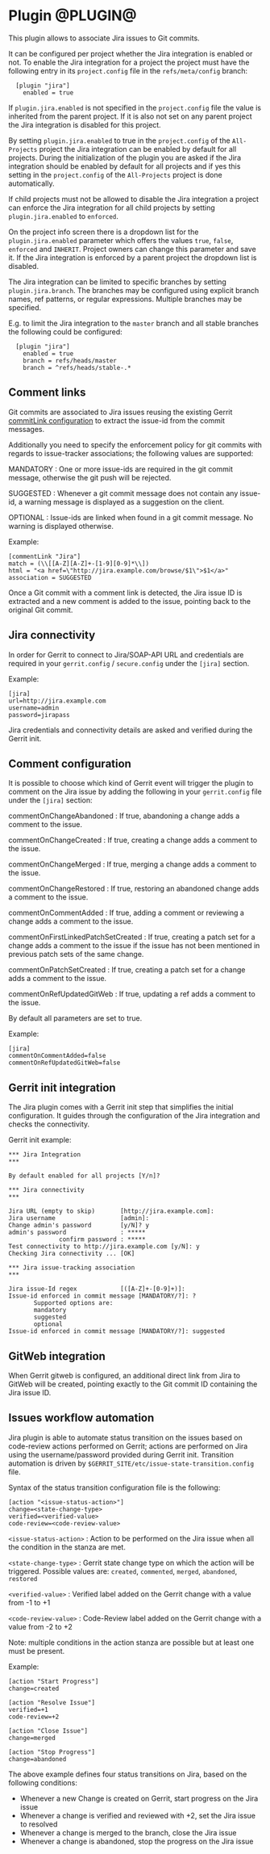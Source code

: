 Plugin @PLUGIN@
===============

This plugin allows to associate Jira issues to Git commits.

It can be configured per project whether the Jira integration is
enabled or not. To enable the Jira integration for a project the
project must have the following entry in its `project.config` file in
the `refs/meta/config` branch:

```
  [plugin "jira"]
    enabled = true
```

If `plugin.jira.enabled` is not specified in the `project.config` file
the value is inherited from the parent project. If it is also not set
on any parent project the Jira integration is disabled for this
project.

By setting `plugin.jira.enabled` to true in the `project.config` of the
`All-Projects` project the Jira integration can be enabled by default
for all projects. During the initialization of the plugin you are asked
if the Jira integration should be enabled by default for all projects
and if yes this setting in the `project.config` of the `All-Projects`
project is done automatically.

If child projects must not be allowed to disable the Jira integration
a project can enforce the Jira integration for all child projects by
setting `plugin.jira.enabled` to `enforced`.

On the project info screen there is a dropdown list for the
`plugin.jira.enabled` parameter which offers the values `true`,
`false`, `enforced` and `INHERIT`. Project owners can change this
parameter and save it. If the Jira integration is enforced by a parent
project the dropdown list is disabled.

The Jira integration can be limited to specific branches by setting
`plugin.jira.branch`. The branches may be configured using explicit
branch names, ref patterns, or regular expressions. Multiple branches
may be specified.

E.g. to limit the Jira integration to the `master` branch and all
stable branches the following could be configured:

```
  [plugin "jira"]
    enabled = true
    branch = refs/heads/master
    branch = ^refs/heads/stable-.*
```

Comment links
----------------

Git commits are associated to Jira issues reusing the existing Gerrit
[commitLink configuration][1] to extract the issue-id from the commit
messages.

[1]: ../../../Documentation/config-gerrit.html#__a_id_commentlink_a_section_commentlink

Additionally you need to specify the enforcement policy for git commits
with regards to issue-tracker associations; the following values are supported:

MANDATORY
:	 One or more issue-ids are required in the git commit message, otherwise
	 the git push will be rejected.

SUGGESTED
:	 Whenever a git commit message does not contain any issue-id,
	 a warning message is displayed as a suggestion on the client.

OPTIONAL
:	 Issue-ids are linked when found in a git commit message. No warning is
	 displayed otherwise.

Example:

    [commentLink "Jira"]
    match = (\\[[A-Z][A-Z]+-[1-9][0-9]*\\])
    html = "<a href=\"http://jira.example.com/browse/$1\">$1</a>"
    association = SUGGESTED

Once a Git commit with a comment link is detected, the Jira issue ID
is extracted and a new comment is added to the issue, pointing back to
the original Git commit.

Jira connectivity
-----------------

In order for Gerrit to connect to Jira/SOAP-API URL and credentials
are required in your `gerrit.config` / `secure.config` under the
`[jira]` section.

Example:

    [jira]
    url=http://jira.example.com
    username=admin
    password=jirapass

Jira credentials and connectivity details are asked and verified during the Gerrit init.

Comment configuration
---------------------

It is possible to choose which kind of Gerrit event will trigger the plugin to comment on
the Jira issue by adding the following in your `gerrit.config` file under the `[jira]` section:

commentOnChangeAbandoned
:	If true, abandoning a change adds a comment to the issue.

commentOnChangeCreated
:	If true, creating a change adds a comment to the issue.

commentOnChangeMerged
:	If true, merging a change adds a comment to the issue.

commentOnChangeRestored
:	If true, restoring an abandoned change adds a comment to the issue.

commentOnCommentAdded
:	If true, adding a comment or reviewing a change adds a comment to the issue.

commentOnFirstLinkedPatchSetCreated
:	If true, creating a patch set for a change adds a comment to the issue if
	the issue has not been mentioned in previous patch sets of the same change.

commentOnPatchSetCreated
:	If true, creating a patch set for a change adds a comment to the issue.

commentOnRefUpdatedGitWeb
:	If true, updating a ref adds a comment to the issue.

By default all parameters are set to true.

Example:

    [jira]
    commentOnCommentAdded=false
    commentOnRefUpdatedGitWeb=false

Gerrit init integration
-----------------------

The Jira plugin comes with a Gerrit init step that simplifies the
initial configuration. It guides through the configuration of the Jira
integration and checks the connectivity.

Gerrit init example:

    *** Jira Integration
    ***

    By default enabled for all projects [Y/n]?

    *** Jira connectivity
    ***

    Jira URL (empty to skip)       [http://jira.example.com]:
    Jira username                  [admin]:
    Change admin's password        [y/N]? y
    admin's password               : *****
                  confirm password : *****
    Test connectivity to http://jira.example.com [y/N]: y
    Checking Jira connectivity ... [OK]

    *** Jira issue-tracking association
    ***

    Jira issue-Id regex            [([A-Z]+-[0-9]+)]:
    Issue-id enforced in commit message [MANDATORY/?]: ?
           Supported options are:
           mandatory
           suggested
           optional
    Issue-id enforced in commit message [MANDATORY/?]: suggested

GitWeb integration
----------------

When Gerrit gitweb is configured, an additional direct link from Jira to GitWeb
will be created, pointing exactly to the Git commit ID containing the Jira issue ID.

Issues workflow automation
--------------------------

Jira plugin is able to automate status transition on the issues based on
code-review actions performed on Gerrit; actions are performed on Jira using
the username/password provided during Gerrit init.
Transition automation is driven by `$GERRIT_SITE/etc/issue-state-transition.config`
file.

Syntax of the status transition configuration file is the following:

    [action "<issue-status-action>"]
    change=<state-change-type>
    verified=<verified-value>
    code-review=<code-review-value>

`<issue-status-action>`
:	Action to be performed on the Jira issue when all the condition in the stanza are met.

`<state-change-type>`
:	Gerrit state change type on which the action will be triggered.
	Possible values are: `created`, `commented`, `merged`, `abandoned`,
	`restored`

`<verified-value>`
:	Verified label added on the Gerrit change with a value from -1 to +1

`<code-review-value>`
:	Code-Review label added on the Gerrit change with a value from -2 to +2

Note: multiple conditions in the action stanza are possible but at least one must be present.

Example:

    [action "Start Progress"]
    change=created

    [action "Resolve Issue"]
    verified=+1
    code-review=+2

    [action "Close Issue"]
    change=merged

    [action "Stop Progress"]
    change=abandoned

The above example defines four status transitions on Jira, based on the following conditions:

* Whenever a new Change is created on Gerrit, start progress on the Jira issue
* Whenever a change is verified and reviewed with +2, set the Jira issue to resolved
* Whenever a change is merged to the branch, close the Jira issue
* Whenever a change is abandoned, stop the progress on the Jira issue

